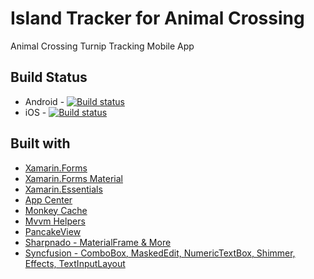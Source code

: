 # Island Tracker for Animal Crossing
 Animal Crossing Turnip Tracking Mobile App


## Build Status

* Android - [![Build status](https://build.appcenter.ms/v0.1/apps/14b03f61-c7a4-44ec-bdee-405ff87f179d/branches/master/badge)](https://appcenter.ms)
* iOS - [![Build status](https://build.appcenter.ms/v0.1/apps/7f93ca3e-8d64-4aeb-924d-a19e275979a6/branches/master/badge)](https://appcenter.ms)


## Built with

* [Xamarin.Forms](https://www.xamarin.com/forms)
* [Xamarin.Forms Material](https://docs.microsoft.com/xamarin/xamarin-forms/user-interface/visual/material-visual)
* [Xamarin.Essentials](https://www.github.com/xamarin/essentials)
* [App Center](https://appcenter.ms)
* [Monkey Cache](https://github.com/jamesmontemagno/monkey-cache)
* [Mvvm Helpers](https://github.com/jamesmontemagno/mvvm-helpers)
* [PancakeView](https://github.com/sthewissen/Xamarin.Forms.PancakeView)
* [Sharpnado - MaterialFrame & More](https://github.com/roubachof/Sharpnado.Presentation.Forms)
* [Syncfusion - ComboBox, MaskedEdit, NumericTextBox, Shimmer, Effects, TextInputLayout](https://www.syncfusion.com/xamarin)
